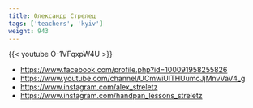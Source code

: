 ```yaml
---
title: Олександр Стрелец
tags: ['teachers', 'kyiv']
weight: 943
---
```

{{< youtube O-1VFqxpW4U >}}

- https://www.facebook.com/profile.php?id=100091958255826
- https://www.youtube.com/channel/UCmwiUlTHUumcJjMnvVaV4_g
- https://www.instagram.com/alex_streletz
- https://www.instagram.com/handpan_lessons_streletz

